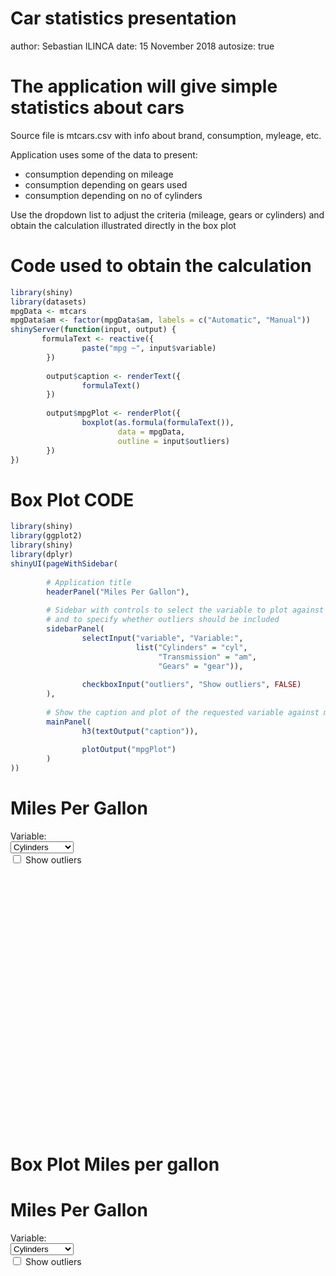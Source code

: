 Car statistics presentation
========================================================
author: Sebastian ILINCA
date: 15 November 2018
autosize: true

The application will give simple statistics about cars
========================================================

Source file is mtcars.csv with info about brand, consumption, myleage, etc.

Application uses some of the data to present:
- consumption depending on mileage
- consumption depending on gears used
- consumption depending on no of cylinders

Use the dropdown list to adjust the criteria (mileage, gears or cylinders)
and obtain the calculation illustrated directly in the box plot

Code used to obtain the calculation
========================================================


```r
library(shiny)
library(datasets)
mpgData <- mtcars
mpgData$am <- factor(mpgData$am, labels = c("Automatic", "Manual"))
shinyServer(function(input, output) {
       formulaText <- reactive({
                paste("mpg ~", input$variable)
        })
        
        output$caption <- renderText({
                formulaText()
        })
        
        output$mpgPlot <- renderPlot({
                boxplot(as.formula(formulaText()), 
                        data = mpgData,
                        outline = input$outliers)
        })
})
```

Box Plot CODE
========================================================


```r
library(shiny)
library(ggplot2)
library(shiny)
library(dplyr)
shinyUI(pageWithSidebar(
        
        # Application title
        headerPanel("Miles Per Gallon"),
        
        # Sidebar with controls to select the variable to plot against mpg
        # and to specify whether outliers should be included
        sidebarPanel(
                selectInput("variable", "Variable:",
                            list("Cylinders" = "cyl", 
                                 "Transmission" = "am", 
                                 "Gears" = "gear")),
                
                checkboxInput("outliers", "Show outliers", FALSE)
        ),
        
        # Show the caption and plot of the requested variable against mpg
        mainPanel(
                h3(textOutput("caption")),
                
                plotOutput("mpgPlot")
        )
))
```

<!--html_preserve--><div class="container-fluid">
<div class="row">
<div class="col-sm-12">
<h1>Miles Per Gallon</h1>
</div>
</div>
<div class="row">
<div class="col-sm-4">
<form class="well">
<div class="form-group shiny-input-container">
<label class="control-label" for="variable">Variable:</label>
<div>
<select id="variable"><option value="cyl" selected>Cylinders</option>
<option value="am">Transmission</option>
<option value="gear">Gears</option></select>
<script type="application/json" data-for="variable" data-nonempty="">{}</script>
</div>
</div>
<div class="form-group shiny-input-container">
<div class="checkbox">
<label>
<input id="outliers" type="checkbox"/>
<span>Show outliers</span>
</label>
</div>
</div>
</form>
</div>
<div class="col-sm-8">
<h3>
<div id="caption" class="shiny-text-output"></div>
</h3>
<div id="mpgPlot" class="shiny-plot-output" style="width: 100% ; height: 400px"></div>
</div>
</div>
</div><!--/html_preserve-->

Box Plot Miles per gallon
========================================================

<!--html_preserve--><div class="container-fluid">
<div class="row">
<div class="col-sm-12">
<h1>Miles Per Gallon</h1>
</div>
</div>
<div class="row">
<div class="col-sm-4">
<form class="well">
<div class="form-group shiny-input-container">
<label class="control-label" for="variable">Variable:</label>
<div>
<select id="variable"><option value="cyl" selected>Cylinders</option>
<option value="am">Transmission</option>
<option value="gear">Gears</option></select>
<script type="application/json" data-for="variable" data-nonempty="">{}</script>
</div>
</div>
<div class="form-group shiny-input-container">
<div class="checkbox">
<label>
<input id="outliers" type="checkbox"/>
<span>Show outliers</span>
</label>
</div>
</div>
</form>
</div>
<div class="col-sm-8">
<h3>
<div id="caption" class="shiny-text-output"></div>
</h3>
<div id="mpgPlot" class="shiny-plot-output" style="width: 100% ; height: 400px"></div>
</div>
</div>
</div><!--/html_preserve-->
